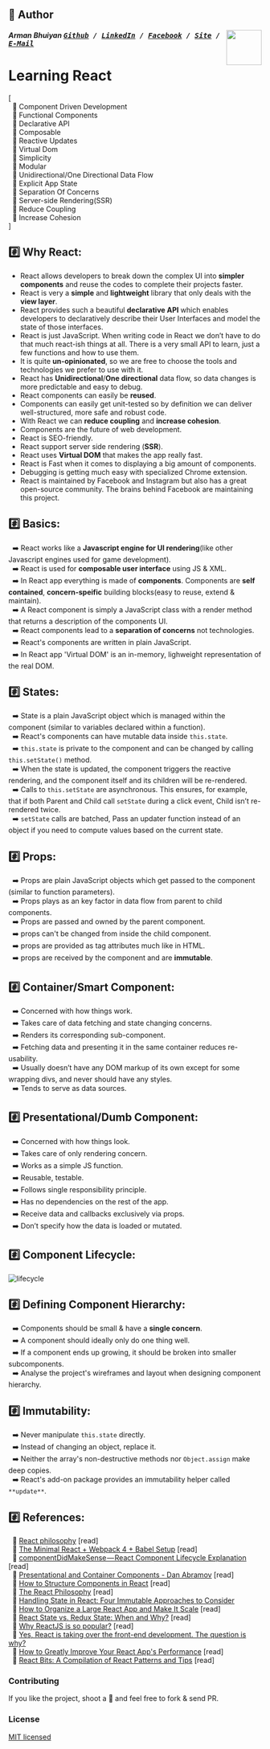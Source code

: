 ## 📝 Author
[<img src="https://media.licdn.com/dms/image/C5103AQE3SdZqmIyW0A/profile-displayphoto-shrink_200_200/0?e=1533168000&v=beta&t=reTZbwaCbB9R9V47Q9XiBGgGpY6_dS0KSK_gA8WsVCc" align="right" height="70" width="70">](http://armanbhuiyan.com)

##### Arman Bhuiyan <kbd>[Github](https://github.com/arman37) / [LinkedIn](https://www.linkedin.com/in/arman-bhuiyan) / [Facebook](https://www.facebook.com/arman.it37) / [Site](http://armanbhuiyan.com) /  [E-Mail](mailto:arman.it37@gmail.com)</kbd>

# Learning React

[ <br />
&nbsp; :diamond_shape_with_a_dot_inside: Component Driven Development <br />
&nbsp; :diamond_shape_with_a_dot_inside: Functional Components <br />
&nbsp; :diamond_shape_with_a_dot_inside: Declarative API <br />
&nbsp; :diamond_shape_with_a_dot_inside: Composable <br />
&nbsp; :diamond_shape_with_a_dot_inside: Reactive Updates <br />
&nbsp; :diamond_shape_with_a_dot_inside: Virtual Dom <br />
&nbsp; :diamond_shape_with_a_dot_inside: Simplicity <br />
&nbsp; :diamond_shape_with_a_dot_inside: Modular <br />
&nbsp; :diamond_shape_with_a_dot_inside: Unidirectional/One Directional Data Flow <br />
&nbsp; :diamond_shape_with_a_dot_inside: Explicit App State <br />
&nbsp; :diamond_shape_with_a_dot_inside: Separation Of Concerns <br />
&nbsp; :diamond_shape_with_a_dot_inside: Server-side Rendering(SSR) <br />
&nbsp; :diamond_shape_with_a_dot_inside: Reduce Coupling <br />
&nbsp; :diamond_shape_with_a_dot_inside: Increase Cohesion <br />
]

## :hash: Why React:
* React allows developers to break down the complex UI into **simpler components** and reuse the codes to complete their projects faster. <br />
* React is very a **simple** and **lightweight** library that only deals with the **view layer**. <br />
* React provides such a beautiful **declarative API** which enables developers to declaratively describe their User Interfaces and model the state of those interfaces. <br />
* React is just JavaScript. When writing code in React we don’t have to do that much react-ish things at all. There is a very small API to learn, just a few functions and how to use them. <br />
* It is quite **un-opinionated**, so we are free to choose the tools and technologies we prefer to use with it. <br />
* React has **Unidirectional**/**One directional** data flow, so data changes is more predictable and easy to debug. <br />
* React components can easily be **reused**. <br />
* Components can easily get unit-tested so by definition we can deliver well-structured, more safe and robust code. <br />
* With React we can **reduce coupling** and **increase cohesion**. <br />
* Components are the future of web development. <br />
* React is SEO-friendly. <br />
* React support server side rendering (**SSR**). <br />
* React uses **Virtual DOM** that makes the app really fast. <br />
* React is Fast when it comes to displaying a big amount of components. <br />
* Debugging is getting much easy with specialized Chrome extension. <br />
* React is maintained by Facebook and Instagram but also has a great open-source community. The brains behind Facebook are maintaining this project. <br />

## :hash: Basics:
&nbsp; :arrow_right: React works like a **Javascript engine for UI rendering**(like other Javascript engines used for game development). <br />
&nbsp; :arrow_right: React is used for **composable user interface** using JS & XML. <br />
&nbsp; :arrow_right: In React app everything is made of **components**. Components are **self contained**, **concern-speific** building blocks(easy to reuse, extend & maintain). <br />
&nbsp; :arrow_right: A React component is simply a JavaScript class with a render method that returns a description of the components UI.<br />
&nbsp; :arrow_right: React components lead to a **separation of concerns** not technologies. <br />
&nbsp; :arrow_right: React's components are written in plain JavaScript. <br />
&nbsp; :arrow_right: In React app 'Virtual DOM' is an in-memory, lighweight representation of the real DOM. <br />

## :hash: States:
&nbsp; :arrow_right: State is a plain JavaScript object which is managed within the component (similar to variables declared within a function).<br />
&nbsp; :arrow_right: React's components can have mutable data inside `this.state`. <br />
&nbsp; :arrow_right: `this.state` is private to the component and can be changed by calling `this.setState()` method. <br />
&nbsp; :arrow_right: When the state is updated, the component triggers the reactive rendering, and the component itself and its children will be re-rendered. <br />
&nbsp; :arrow_right: Calls to `this.setState` are asynchronous. This ensures, for example, that if both Parent and Child call `setState` during a click event, Child isn’t  re-rendered twice.<br />
&nbsp; :arrow_right: `setState` calls are batched, Pass an updater function instead of an object if you need to compute values based on the current state.<br />

## :hash: Props:
&nbsp; :arrow_right: Props are plain JavaScript objects which get passed to the component (similar to function parameters). <br />
&nbsp; :arrow_right: Props plays as an key factor in data flow from parent to child components. <br />
&nbsp; :arrow_right: Props are passed and owned by the parent component. <br />
&nbsp; :arrow_right: props can't be changed from inside the child component. <br />
&nbsp; :arrow_right: props are provided as tag attributes much like in HTML. <br />
&nbsp; :arrow_right: props are received by the component and are **immutable**. <br />

## :hash: Container/Smart Component:
&nbsp; :arrow_right: Concerned with how things work. <br />
&nbsp; :arrow_right: Takes care of  data fetching and state changing concerns. <br />
&nbsp; :arrow_right: Renders its corresponding sub-component. <br />
&nbsp; :arrow_right: Fetching data and presenting it in the same container reduces re-usability. <br />
&nbsp; :arrow_right: Usually doesn’t have any DOM markup of its own except for some wrapping divs, and never should have any styles. <br />
&nbsp; :arrow_right: Tends to serve as data sources. <br />

## :hash: Presentational/Dumb Component:
&nbsp; :arrow_right: Concerned with how things look. <br />
&nbsp; :arrow_right: Takes care of only rendering concern. <br />
&nbsp; :arrow_right: Works as a simple JS function. <br />
&nbsp; :arrow_right: Reusable, testable. <br />
&nbsp; :arrow_right: Follows single responsibility principle. <br />
&nbsp; :arrow_right: Has no dependencies on the rest of the app. <br />
&nbsp; :arrow_right: Receive data and callbacks exclusively via props. <br />
&nbsp; :arrow_right: Don’t specify how the data is loaded or mutated. <br />

## :hash: Component Lifecycle:
![lifecycle](/images/component-lifecycle.jpeg)

## :hash: Defining Component Hierarchy:
&nbsp; :arrow_right: Components should be small & have a **single concern**. <br />
&nbsp; :arrow_right: A component should ideally only do one thing well. <br />
&nbsp; :arrow_right: If a component ends up growing, it should be broken into smaller subcomponents. <br />
&nbsp; :arrow_right: Analyse the project's wireframes and layout when designing component hierarchy. <br />

## :hash: Immutability:
&nbsp; :arrow_right: Never manipulate `this.state` directly. <br />
&nbsp; :arrow_right: Instead of changing an object, replace it. <br />
&nbsp; :arrow_right: Neither the array's non-destructive methods nor `Object.assign` make deep copies. <br />
&nbsp; :arrow_right: React's add-on package provides an immutability helper called `**update**`. <br />

## :hash: References:
&nbsp; :link: [React philosophy](https://reallifeprogramming.com/react-philosophy-e8cdea991599) [read] <br />
&nbsp; :link: [The Minimal React + Webpack 4 + Babel Setup](https://www.robinwieruch.de/minimal-react-webpack-babel-setup) [read] <br />
&nbsp; :link: [componentDidMakeSense — React Component Lifecycle Explanation](https://levelup.gitconnected.com/componentdidmakesense-react-lifecycle-explanation-393dcb19e459) [read] <br />
&nbsp; :link: [Presentational and Container Components - Dan Abramov](https://medium.com/@dan_abramov/smart-and-dumb-components-7ca2f9a7c7d0) [read] <br />
&nbsp; :link: [How to Structure Components in React](https://reallifeprogramming.com/how-to-structure-components-in-react-54fc43e71546) [read] <br />
&nbsp; :link: [The React Philosophy](http://nayaabkhan.me/react/the-react-philosophy) [read] <br />
&nbsp; :link: [Handling State in React: Four Immutable Approaches to Consider](https://medium.freecodecamp.org/handling-state-in-react-four-immutable-approaches-to-consider-d1f5c00249d5)<br/>
&nbsp; :link: [How to Organize a Large React App and Make It Scale](https://react.statuscode.com/link/34475/e61f1ec611) [read] <br />
&nbsp; :link: [React State vs. Redux State: When and Why?](https://react.statuscode.com/link/34483/e61f1ec611) [read] <br />
&nbsp; :link: [Why ReactJS is so popular?](https://www.quora.com/Why-is-ReactJS-is-so-popular) [read] <br />
&nbsp; :link: [Yes, React is taking over the front-end development. The question is why?](https://medium.freecodecamp.org/yes-react-is-taking-over-front-end-development-the-question-is-why-40837af8ab76) <br />
&nbsp; :link: [How to Greatly Improve Your React App's Performance](https://react.statuscode.com/link/34485/e61f1ec611) [read] <br />
&nbsp; :link: [React Bits: A Compilation of React Patterns and Tips](https://react.statuscode.com/link/34486/e61f1ec611) [read] <br />

### Contributing
If you like the project, shoot a :star2: and feel free to fork & send PR.

### License

[MIT licensed](./LICENSE)
